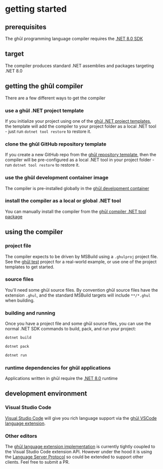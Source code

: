 # getting started

## prerequisites

The ghūl programming language compiler requires the [.NET 8.0 SDK](https://dotnet.microsoft.com/en-us/download/dotnet/8.0)

## target

The compiler produces standard .NET assemblies and packages targeting .NET 8.0

## getting the ghūl compiler

There are a few different ways to get the compiler

### use a ghūl .NET project template

If you initialize your project using one of the [ghūl .NET project templates](https://www.nuget.org/packages/ghul.templates/), the template will add the compiler to your project folder as a local .NET tool - just run `dotnet tool restore` to restore it. 

### clone the ghūl GitHub repository template

If you create a new GitHub repo from the [ghūl repository template](https://github.com/degory/ghul-repository-template), then the compiler will be pre-configured as a local .NET tool in your project folder - run `dotnet tool restore` to restore it.

### use the ghūl development container image

The compiler is pre-installed globally in the [ghūl development container](https://github.com/users/degory/packages/container/package/ghul%2Fdevcontainer)

### install the compiler as a local or global .NET tool

You can manually install the compiler from the [ghūl compiler .NET tool package](https://www.nuget.org/packages/ghul.compiler/)

## using the compiler

### project file

The compiler expects to be driven by MSBuild using a `.ghulproj` project file.
See the [ghūl test](https://github.com/degory/ghul-test) project for
a real-world example, or use one of the project templates to get started.

### source files

You'll need some ghūl source files. By convention ghūl source files have the extension `.ghul`, and the standard MSBuild targets will include `**/*.ghul` when building.

### building and running

Once you have a project file and some ghūl source files, you can use the normal
.NET SDK commands to build, pack, and run your project:

```bash
dotnet build
```

```bash
dotnet pack
```

```bash
dotnet run
```

### runtime dependencies for ghūl applications

Applications written in ghūl require the [.NET 8.0](https://dotnet.microsoft.com/download/dotnet/8.0) runtime

## development environment

### Visual Studio Code

[Visual Studio Code](https://code.visualstudio.com) will give you rich language support via the [ghūl VSCode language extension](https://marketplace.visualstudio.com/items?itemName=degory.ghul).

### Other editors

The [ghūl language extension implementation](https://github.com/degory/ghul-vsce) is currently tightly coupled to the Visual Studio Code extension API. However under the hood it is using the [Language Server Protocol](https://microsoft.github.io/language-server-protocol/) so could be extended to support other clients. Feel free to submit a PR. 